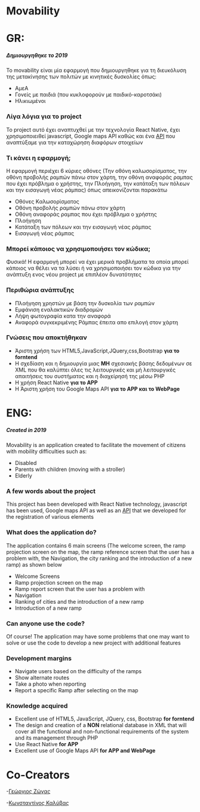 # Movability
# GR:
##### Δημιουργηθηκε το 2019
Το movability είναι μία εφαρμογή που δημιουργηθηκε για τη διευκόλυση της μετακίνησης των πολιτών με κινητικές δυσκολίες όπως:
  - ΑμεΑ
  - Γονείς με παιδιά (που κυκλοφορούν με παιδικό-καροτσάκι)
  - Ηλικιωμένοι
### Λίγα λόγια για το project
Το project αυτό έχει αναπτυχθεί με την τεχνολογία React Native, έχει χρησιμοποιειθεί javascript, Google maps API καθώς και ένα [API](https://github.com/Crowdhackathon-SmartCity2/movability-webpage/tree/master/Desktop/gitporject/ReactAPI) που αναπτύξαμε για την καταχώρηση διαφόρων στοιχείων

### Τι κάνει η εφαρμογή;
Η εφαρμογή περιέχει 6 κύριες οθόνες (Την οθόνη καλωσορίσματος, την οθόνη προβολής ραμπών πάνω στον χάρτη, την οθόνη αναφοράς ραμπας που έχει πρόβλημα ο χρήστης, την Πλοήγηση, την κατάταξη των πόλεων και την εισαγωγή νέας ράμπας) όπως απεικονίζονται παρακάτω
 - Oθόνες Kαλωσορίσματος
 - Οθόνη προβολής ραμπών πάνω στον χάρτη
 - Οθόνη αναφοράς ραμπας που έχει πρόβλημα ο χρήστης
 - Πλοήγηση
 - Κατάταξη των πόλεων και την εισαγωγή νέας ράμπας
 - Εισαγωγή νέας ράμπας

### Μπορεί κάποιος να χρησιμοποιήσει τον κώδικα;
Φυσικά! Η εφαρμογή μπορεί να έχει μερικά προβλήματα τα οποία μπορεί κάποιος να θέλει να τα λύσει ή να χρησιμοποιήσει τον κώδικα για την ανάπτυξη ενος νέου project με επιπλέον δυνατότητες

### Περιθώρια ανάπτυξης

- Πλοήγηση χρηστών με βάση την δυσκολία των ραμπών
- Εμφάνιση εναλακτικών διαδρομών
- Λήψη φωτογραφία κατα την αναφορά
- Αναφορά συγκεκριμένης Ράμπας έπειτα απο επιλογή στον χάρτη

### Γνώσεις που αποκτήθηκαν 
  - Άριστη χρήση των HTML5,JavaScript,JQuery,css,Bootstrap **για το forntend**
  - Η σχεδίαση και η δημιουργία μιας **ΜΗ** σχεσιακής βάσης δεδομένων σε XML που θα καλύπτει όλες τις λειτουργικές και μή λειτουργικές απαιτήσεις του συστήματος και η διαχείρησή της μέσω PHP
  - Η χρήση React Native **για το APP**
  - Η Άριστη χρήση του Google Maps API **για το APP και το WebPage**
  
 
# ENG:
##### Created in 2019
Movability is an application created to facilitate the movement of citizens with mobility difficulties such as:
  - Disabled
  - Parents with children (moving with a stroller)
  - Elderly
  
### A few words about the project
This project has been developed with React Native technology, javascript has been used, Google maps API as well as an [API](https://github.com/Crowdhackathon-SmartCity2/movability-webpage/tree/master/Desktop/gitporject/ReactAPI) that we developed for the registration of various elements

### What does the application do?
The application contains 6 main screens (The welcome screen, the ramp projection screen on the map, the ramp reference screen that the user has a problem with, the Navigation, the city ranking and the introduction of a new ramp) as shown below
 - Welcome Screens
 - Ramp projection screen on the map
 - Ramp report screen that the user has a problem with
 - Navigation
 - Ranking of cities and the introduction of a new ramp
 - Introduction of a new ramp

### Can anyone use the code?
Of course! The application may have some problems that one may want to solve or use the code to develop a new project with additional features


### Development margins

- Navigate users based on the difficulty of the ramps
- Show alternate routes
- Take a photo when reporting
- Report a specific Ramp after selecting on the map

### Knowledge acquired
  - Excellent use of HTML5, JavaScript, JQuery, css, Bootstrap **for forntend**
  - The design and creation of a **NON** relational database in XML that will cover all the functional and non-functional requirements of the system and its management through PHP
  - Use React Native **for APP**
  - Excellent use of Google Maps API **for APP and WebPage**
  
# Co-Creators
  -[Γεώργιος Ζώγας](https://github.com/gzogas)
  
  -[Κωνσταντίνος Καλύβας](https://www.linkedin.com/in/konstantinos-kalivas-45552018a/)
